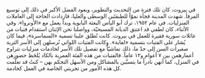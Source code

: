 في بيروت، كان تلك فترة من التحديث والتطوير، ويعود الفضل الأكبر في ذلك إلى توسيع المرفأ. شهدت المدينة فجأة نموّاً للطبقتَين الوسطى والعليا، فازدادت الحاجة إلى العاملات المنزليات. في عام ١٩٥٢، ترك أبو الياس البعثة البابوية وبدأ يعمل مع «الأونروا». وفي الأثناء، كان لطفي قد اعتنق الديانة المسيحيّة، وواصلنا نحن الإثنان استقدام فتيات من عائلات سورية فقيرة للعمل في بيروت. كانت تُطلق علينا تسمية «السماسرة»، فيما كان يُشار على الفتيات بتسمية «لفاية». وكانت الفتيات اللواتي نُرسلهن إلى الأسر الثرية صغيرات السن إلى حدّ ما، ذلك تماشيّاً مع تفضيل تلك الأسر لخادمات منزليات تتراوح أعمارهمن بين ٧ أعوام و١٢ عاماً. فالفتيات من هذه الفئة العمرية بالكاد يُلحَظ حضورهن في المنزل، كما أنهن نادراً ما يتسبَّبن بالمشاكل ومن الأسهل التحكم بهن – كنتُ قد تعلّمت كل هذه الأمور من تجربتي الخاصة في العمل كخادمة.
